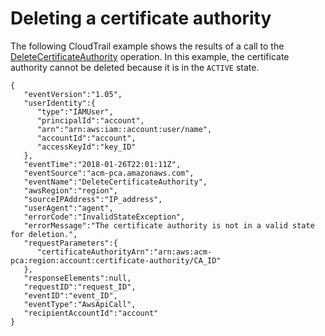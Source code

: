 # Deleting a certificate authority<a name="CT-DeleteCA"></a>

The following CloudTrail example shows the results of a call to the [DeleteCertificateAuthority](https://docs.aws.amazon.com/acm-pca/latest/APIReference/API_DeleteCertificateAuthority.html) operation\. In this example, the certificate authority cannot be deleted because it is in the `ACTIVE` state\. 

```
{
   "eventVersion":"1.05",
   "userIdentity":{
      "type":"IAMUser",
      "principalId":"account",
      "arn":"arn:aws:iam::account:user/name",
      "accountId":"account",
      "accessKeyId":"key_ID"
   },
   "eventTime":"2018-01-26T22:01:11Z",
   "eventSource":"acm-pca.amazonaws.com",
   "eventName":"DeleteCertificateAuthority",
   "awsRegion":"region",
   "sourceIPAddress":"IP_address",
   "userAgent":"agent",
   "errorCode":"InvalidStateException",
   "errorMessage":"The certificate authority is not in a valid state for deletion.",
   "requestParameters":{
      "certificateAuthorityArn":"arn:aws:acm-pca:region:account:certificate-authority/CA_ID"
   },
   "responseElements":null,
   "requestID":"request_ID",
   "eventID":"event_ID",
   "eventType":"AwsApiCall",
   "recipientAccountId":"account"
}
```